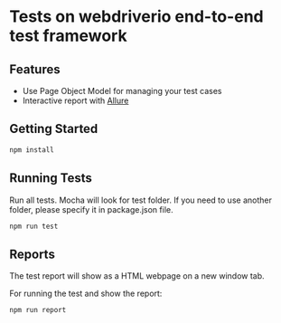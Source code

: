 # Tests on webdriverio end-to-end test framework 

## Features

+ Use Page Object Model for managing your test cases
+ Interactive report with [Allure](https://webdriver.io/docs/allure-reporter.html)

## Getting Started

```sh
npm install
```

## Running Tests

Run all tests. Mocha will look for test folder. If you need to use another folder, please specify it in package.json file.

```sh
npm run test
```

## Reports

The test report will show as a HTML webpage on a new window tab.

For running the test and show the report:

```sh
npm run report
```
